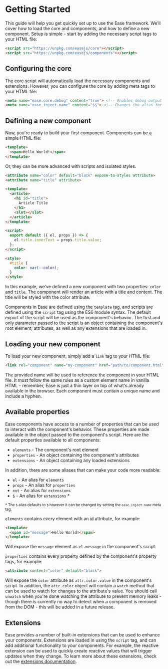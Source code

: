 
# Getting Started

This guide will help you get quickly set up to use the Ease framework. We'll cover how to load the core and components, and how to define a new component.
Setup is simple - start by adding the necessary script tags to your HTML file:

```html
<script src="https://unpkg.com/easejs/core"></script>
<script src="https://unpkg.com/easejs/components"></script>
```

## Configuring the core

The core script will automatically load the necessary components and extensions. However, you can configure the core by adding meta tags to your HTML file:

```html
<meta name="ease.core.debug" content="true"> <!-- Enables debug output -->
<meta name="ease.inject.name" content="$$"> <!-- Changes the alias for extensions -->
```

## Defining a new component

Now, you're ready to build your first component. Components can be a simple HTML file:

```html
<template>
  <span>Hello World!</span>
</template>
```

Or, they can be more advanced with scripts and isolated styles.

```html
<attribute name="color" default="black" expose-to-styles attribute>
<attribute name="title" attribute>

<template>
  <article>
    <h1 id="title">
      Article Title
    </h1>
    <slot></slot>
  </article>
</template>

<script>
  export default ({ el, props }) => {
    el.title.innerText = props.title.value;
  };
</script>

<style>
  #title {
    color: var(--color);
  }
</style>
```

In this example, we've defined a new component with two properties: <code>color</code> and <code>title</code>.
The component will render an article with a title and content. The title will be styled with the color attribute.

Components in Ease are defined using the <code>template</code> tag, and scripts are defined using the <code>script</code> tag using the ES6 module syntax.
The default export of the script will be used as the component's behavior. The first and only parameter passed to the script is an object containing the 
component's root element, attributes, as well as any extensions that are loaded in.

## Loading your new component

To load your new component, simply add a <code>link</code> tag to your HTML file:

```html
<link rel="component" name="my-component" href="path/to/component.html">
```

The provided name will be used to reference the component in your HTML file. It must follow the same rules as a custom element name in vanilla HTML - 
remember, Ease is just a thin layer on top of what's already available in the browser. Each component must contain a unique name and include a hyphen.

## Available properties

Ease components have access to a number of properties that can be used to interact with the component's behavior. These properties are made available
in the object passed to the component's script. Here are the default properties available to all components:

-  `elements` - The component's root element
-  `properties` - An object containing the component's attributes
-  `extensions` - An object containing any loaded extensions

In addition, there are some aliases that can make your code more readable:

-  `el` - An alias for `elements`
-  `props` - An alias for `properties`
-  `ext` - An alias for `extensions`
-  `$` - An alias for `extensions` *

<sub>
  * The <code>$</code> alias defaults to <code>$</code> however it can be changed by setting the <code>ease.inject.name</code> meta tag.
</sub>

<code>elements</code> contains every element with an id attribute, for example:

```html
<template>
  <span id="message">Hello World!</span>
</template>
```

Will expose the <code>message</code> element as <code>el.message</code> in the component's script.

<code>properties</code> contains every property defined by the component's property tags, for example:

```html
<attribute content="color" default="black">
```

Will expose the <code>color</code> attribute as <code>attr.color.value</code> in the component's script. In addition, the <code>attr.color</code> object
will contain a <code>watch</code> method that can be used to watch for changes to the attribute's value. You should call <code>unwatch</code> when you're
done watching the attribute to prevent memory leaks - though there is currently no way to detect when a component is removed from the DOM - this will be
added in a future release.

## Extensions

Ease provides a number of built-in extensions that can be used to enhance your components. Extensions are loaded in using the <code>script</code> tag, 
and can add additional functionality to your components. For example, the reactive extension can be used to quickly create reactive values that will
trigger updates when they change. To learn more about these extensions, check out the <a href="#extensions.html">extensions documentation</a>.
